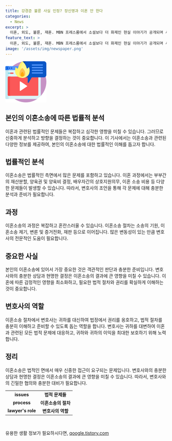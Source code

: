 ```yaml
---
title: 강경준 불륜 사실 인정? 장신영과 이혼 안 한다
categories:
  - News
excerpt: >
  이혼, 외도, 불륜, 재혼. MBN 프레스룸에서 소설보다 더 화제인 현실 이야기가 공개되며 사회적 관심을 끌고 있습니다. 변호사와 전문기자의 심층 분석 속에서 벌어지는 사건의 전말을 확인하세요. #MBN #프레스룸LIVE #강경준 #장신영
feature_text: >
  이혼, 외도, 불륜, 재혼. MBN 프레스룸에서 소설보다 더 화제인 현실 이야기가 공개되며 사회적 관심을 끌고 있습니다. 변호사와 전문기자의 심층 분석 속에서 벌어지는 사건의 전말을 확인하세요. #MBN #프레스룸LIVE #강경준 #장신영
image: '/assets/img/newspaper.png'
---
```


<p><img src="/assets/img/news.png" alt="rentncar 속보" /></p>

<h2>본인의 이혼소송에 따른 법률적 분석</h2>

<p data-ke-size="size16">이혼과 관련된 법률적인 문제들은 복잡하고 심각한 영향을 미칠 수 있습니다. 그러므로 신중하게 분석하고 방향을 결정하는 것이 중요합니다. 이 기사에서는 이혼소송과 관련된 다양한 정보를 제공하여, 본인의 이혼소송에 대한 법률적인 이해를 돕고자 합니다.</p>

<h2 data-ke-size="size26">법률적인 분석</h2>

<p data-ke-size="size16">이혼소송은 법률적인 측면에서 많은 문제를 포함하고 있습니다. 이혼 과정에서는 부부간의 재산분할, 양육권 및 양육비 결정, 배우자간의 상호지원의무, 이혼 소송 비용 등 다양한 문제들이 발생할 수 있습니다. 따라서, 변호사의 조언을 통해 각 문제에 대해 충분한 분석과 준비가 필요합니다.</p>

<h2 data-ke-size="size26">과정</h2>

<p data-ke-size="size16">이혼소송의 과정은 복잡하고 혼란스러울 수 있습니다. 이혼소송 절차는 소송의 기원, 이혼소송 제기, 변론 및 증거전화, 재판 등으로 이어집니다. 많은 변동성이 있는 만큼 변호사의 전문적인 도움이 필요합니다.</p>

<h2 data-ke-size="size26">중요한 사실</h2>

<p data-ke-size="size16">본인의 이혼소송에 있어서 가장 중요한 것은 객관적인 판단과 충분한 준비입니다. 변호사와의 충분한 상담과 현명한 결정은 이혼소송의 결과에 큰 영향을 미칠 수 있습니다. 이혼에 따른 감정적인 영향을 최소화하고, 필요한 법적 절차와 권리를 확실하게 이해하는 것이 중요합니다.</p>

<h2 data-ke-size="size26">변호사의 역할</h2>

<p data-ke-size="size16">이혼소송 절차에서 변호사는 귀하를 대신하여 법정에서 권리를 옹호하고, 법적 절차를 충분히 이해하고 준비할 수 있도록 돕는 역할을 합니다. 변호사는 귀하를 대변하여 이혼과 관련된 모든 법적 문제에 대응하고, 귀하와 귀하의 이익을 최대한 보호하기 위해 노력합니다.</p>

<h2 data-ke-size="size26">정리</h2>

<p data-ke-size="size16">이혼소송은 법적인 면에서 매우 신중한 접근이 요구되는 문제입니다. 변호사와의 충분한 상담과 현명한 결정은 이혼소송의 결과에 큰 영향을 미칠 수 있습니다. 따라서, 변호사와의 긴밀한 협의와 충분한 대비가 필요합니다.</p>

<table>
    <tr>
        <td style="text-align: center; height: 17px;"><b>issues</b></td>
        <td style="text-align: center; height: 17px;"><b>법적 문제들</b></td>
    </tr>
    <tr>
        <td style="text-align: center; height: 17px;"><b>process</b></td>
        <td style="text-align: center; height: 17px;"><b>이혼소송의 절차</b></td>
    </tr>
    <tr>
        <td style="text-align: center; height: 17px;"><b>lawyer's role</b></td>
        <td style="text-align: center; height: 17px;"><b>변호사의 역할</b></td>
    </tr>
</table>

<p data-ke-size="size16">&nbsp;</p>
유용한 생활 정보가 필요하시다면, <a href="https://qoogle.tistory.com" rel="dofollow">qoogle.tistory.com</a>


